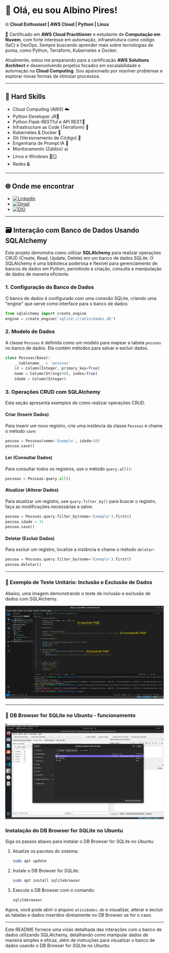 # 👋 Olá, eu sou Albino Pires!

🌐 **Cloud Enthusiast | AWS Cloud | Python | Linux**

🚀 Certificado em **AWS Cloud Practitioner** e estudante de **Computação em Nuvem**, com forte interesse em automação, infraestrutura como código (IaC) e DevOps. Sempre buscando aprender mais sobre tecnologias de ponta, como Python, Terraform, Kubernetes e Docker.

Atualmente, estou me preparando para a certificação **AWS Solutions Architect** e desenvolvendo projetos focados em escalabilidade e automação na **Cloud Computing**. Sou apaixonado por resolver problemas e explorar novas formas de otimizar processos.

---

## 🚀 Hard Skills

- Cloud Computing (AWS) ☁️
- Python Developer JR🐍
- Python Flask-RESTful e API REST🐍
- Infrastructure as Code (Terraform) 📜
- Kubernetes & Docker 🐳
- Git (Versionamento de Código) 🔧
- Engenharia de Prompt IA 🤖
- Monitoramento (Zabbix) 📊
- Linux e Windows 🐧🪟
- Redes 🔒

---

## 🌐 Onde me encontrar

- [![LinkedIn](https://img.shields.io/badge/LinkedIn-0077B5?style=for-the-badge&logo=linkedin&logoColor=white)](https://www.linkedin.com/in/albino-pires-b188391b3/)
- [![Gmail](https://img.shields.io/badge/Gmail-333333?style=for-the-badge&logo=gmail&logoColor=red)](mailto:albinofp34@gmail.com)
- [![DIO](https://img.shields.io/badge/DIO-30A3DC?style=for-the-badge&logo=data:image/png;base64,iVBORw0KGgoAAAANSUhEUgAAAMgAAADICAMAAACahl6sAAAAKlBMVEUBCQn///8AAADMzMzX19fGxsYxMTHs7OypqanU1NQsLCwzMzNdXV2ampqysrKg2cPMAAAAAXRSTlMAQObYZgAAAP9JREFUeF7t2qEJwiAQRNGZyP9Xzr4W0NBBA8+YkUdm7p+al0FCIiCAQCBBgO+BX8dGZNBjJXyD8UK1y8GAQHBwAAAAAAAAAAAAB8x/wuJ3tnN/C+HYTnZO8LN+SrmU2/klrTG/VqXWQt6SbvmNbclY/TGWaTXc6zxVqXt8lrbGR2xJSfbbVmLVyxrpJlLtc0WW0ayDtvTNeUX2+6iMbUl77DduI/F7lmHMyLdsb+wPZtp45Fxb5l+nMOqMxqSc5PZUl2dG9KM4l9Kmvr67Rs5S8fQwAAAAAElFTkSuQmCC)](https://www.dio.me/users/albinofp34)

---

## 🗃️ Interação com Banco de Dados Usando SQLAlchemy

Este projeto demonstra como utilizar **SQLAlchemy** para realizar operações CRUD (Create, Read, Update, Delete) em um banco de dados SQLite. O SQLAlchemy é uma biblioteca poderosa e flexível para gerenciamento de bancos de dados em Python, permitindo a criação, consulta e manipulação de dados de maneira eficiente.

### 1. Configuração do Banco de Dados

O banco de dados é configurado com uma conexão SQLite, criando uma "engine" que serve como interface para o banco de dados:

```python
from sqlalchemy import create_engine
engine = create_engine('sqlite:///atividades.db')
```

### 2. Modelo de Dados

A classe `Pessoas` é definida como um modelo para mapear a tabela `pessoas` no banco de dados. Ela contém métodos para salvar e excluir dados.

```python
class Pessoas(Base):
    __tablename__ = 'pessoas'
    id = Column(Integer, primary_key=True)
    nome = Column(String(40), index=True)
    idade = Column(Integer)
```

### 3. Operações CRUD com SQLAlchemy

Esta seção apresenta exemplos de como realizar operações CRUD.

#### Criar (Inserir Dados)

Para inserir um novo registro, crie uma instância da classe `Pessoas` e chame o método `save`:

```python
pessoa = Pessoas(nome='Exemplo', idade=30)
pessoa.save()
```

#### Ler (Consultar Dados)

Para consultar todos os registros, use o método `query.all()`:

```python
pessoas = Pessoas.query.all()
```

#### Atualizar (Alterar Dados)

Para atualizar um registro, use `query.filter_by()` para buscar o registro, faça as modificações necessárias e salve:

```python
pessoa = Pessoas.query.filter_by(nome='Exemplo').first()
pessoa.idade = 31
pessoa.save()
```

#### Deletar (Excluir Dados)

Para excluir um registro, localize a instância e chame o método `deletar`:

```python
pessoa = Pessoas.query.filter_by(nome='Exemplo').first()
pessoa.deletar()
```

---

### 📸 Exemplo de Teste Unitário: Inclusão e Exclusão de Dados


Abaixo, uma imagem demonstrando o teste de inclusão e exclusão de dados com SQLAlchemy.

![funcionamento do projeto](./teste_inclusão&exclusão_sqlalchemy.png)

---

### 📸 DB Browser for SQLite no Ubuntu - funcionamento

![Visualização da Tabela no DB Browser for SQLite](./visualizacao.png)

### Instalação do DB Browser for SQLite no Ubuntu

Siga os passos abaixo para instalar o DB Browser for SQLite no Ubuntu:

1. Atualize os pacotes do sistema:
   ```bash
   sudo apt update
   ```

2. Instale o DB Browser for SQLite:
   ```bash
   sudo apt install sqlitebrowser
   ```

3. Execute o DB Browser com o comando:
   ```bash
   sqlitebrowser
   ```

Agora, você pode abrir o arquivo `atividades.db` e visualizar, alterar e excluir as tabelas e dados inseridos diretamente no DB Browser se for o caso.

---

Este README fornece uma visão detalhada das interações com o banco de dados utilizando SQLAlchemy, detalhando como manipular dados de maneira simples e eficaz, além de instruções para visualizar o banco de dados usando o DB Browser for SQLite no Ubuntu.